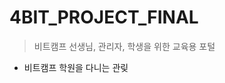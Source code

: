# 4BIT_PROJECT_FINAL

>비트캠프 선생님, 관리자, 학생을 위한 교육용 포털 

 - 비트캠프 학원을 다니는 관맂

<!--stackedit_data:
eyJoaXN0b3J5IjpbLTExNzIwNzE2ODZdfQ==
-->